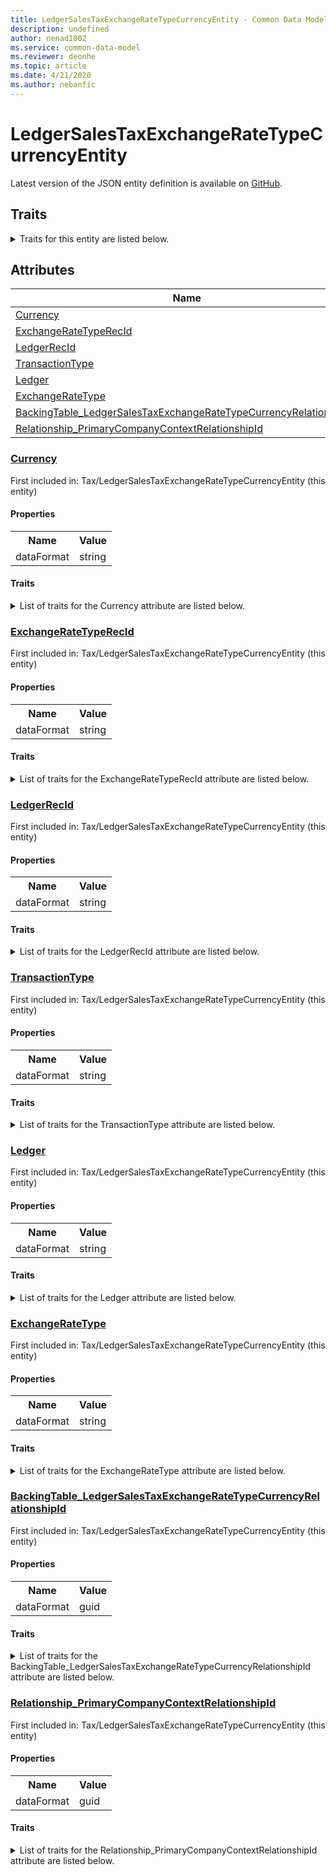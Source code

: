 ```yaml
---
title: LedgerSalesTaxExchangeRateTypeCurrencyEntity - Common Data Model | Microsoft Docs
description: undefined
author: nenad1002
ms.service: common-data-model
ms.reviewer: deonhe
ms.topic: article
ms.date: 4/21/2020
ms.author: nebanfic
---
```


# LedgerSalesTaxExchangeRateTypeCurrencyEntity

  
 Latest version of the JSON entity definition is available on <a href="https://github.com/Microsoft/CDM/tree/master/schemaDocuments/core/operationsCommon/Entities/Finance/Tax/LedgerSalesTaxExchangeRateTypeCurrencyEntity.cdm.json" target="_blank">GitHub</a>.  

## Traits

<details>
<summary>Traits for this entity are listed below.  
</summary>

**is.CDM.entityVersion**  
  <table><tr><th>Parameter</th><th>Value</th><th>Data type</th><th>Explanation</th></tr><tr><td>versionNumber</td><td>"1.0.0"</td><td>string</td><td>semantic version number of the entity</td></tr></table>

**is.application.releaseVersion**  
  <table><tr><th>Parameter</th><th>Value</th><th>Data type</th><th>Explanation</th></tr><tr><td>releaseVersion</td><td>"10.0.13.0"</td><td>string</td><td>semantic version number of the application introducing this entity</td></tr></table>

</details>

## Attributes

|Name|Description|First Included in Instance|
|---|---|---|
|[Currency](#Currency)||<a href="LedgerSalesTaxExchangeRateTypeCurrencyEntity.md" target="_blank">Tax/LedgerSalesTaxExchangeRateTypeCurrencyEntity</a>|
|[ExchangeRateTypeRecId](#ExchangeRateTypeRecId)||<a href="LedgerSalesTaxExchangeRateTypeCurrencyEntity.md" target="_blank">Tax/LedgerSalesTaxExchangeRateTypeCurrencyEntity</a>|
|[LedgerRecId](#LedgerRecId)||<a href="LedgerSalesTaxExchangeRateTypeCurrencyEntity.md" target="_blank">Tax/LedgerSalesTaxExchangeRateTypeCurrencyEntity</a>|
|[TransactionType](#TransactionType)||<a href="LedgerSalesTaxExchangeRateTypeCurrencyEntity.md" target="_blank">Tax/LedgerSalesTaxExchangeRateTypeCurrencyEntity</a>|
|[Ledger](#Ledger)||<a href="LedgerSalesTaxExchangeRateTypeCurrencyEntity.md" target="_blank">Tax/LedgerSalesTaxExchangeRateTypeCurrencyEntity</a>|
|[ExchangeRateType](#ExchangeRateType)||<a href="LedgerSalesTaxExchangeRateTypeCurrencyEntity.md" target="_blank">Tax/LedgerSalesTaxExchangeRateTypeCurrencyEntity</a>|
|[BackingTable_LedgerSalesTaxExchangeRateTypeCurrencyRelationshipId](#BackingTable_LedgerSalesTaxExchangeRateTypeCurrencyRelationshipId)||<a href="LedgerSalesTaxExchangeRateTypeCurrencyEntity.md" target="_blank">Tax/LedgerSalesTaxExchangeRateTypeCurrencyEntity</a>|
|[Relationship_PrimaryCompanyContextRelationshipId](#Relationship_PrimaryCompanyContextRelationshipId)||<a href="LedgerSalesTaxExchangeRateTypeCurrencyEntity.md" target="_blank">Tax/LedgerSalesTaxExchangeRateTypeCurrencyEntity</a>|

### <a href=#Currency name="Currency">Currency</a>

First included in: Tax/LedgerSalesTaxExchangeRateTypeCurrencyEntity (this entity)  

#### Properties

<table><tr><th>Name</th><th>Value</th></tr><tr><td>dataFormat</td><td>string</td></tr></table>

#### Traits

<details>
<summary>List of traits for the Currency attribute are listed below.</summary>

**is.dataFormat.character**  
**is.dataFormat.big**  
**is.dataFormat.array**  
**is.dataFormat.character**  
**is.dataFormat.array**  
</details>

### <a href=#ExchangeRateTypeRecId name="ExchangeRateTypeRecId">ExchangeRateTypeRecId</a>

First included in: Tax/LedgerSalesTaxExchangeRateTypeCurrencyEntity (this entity)  

#### Properties

<table><tr><th>Name</th><th>Value</th></tr><tr><td>dataFormat</td><td>string</td></tr></table>

#### Traits

<details>
<summary>List of traits for the ExchangeRateTypeRecId attribute are listed below.</summary>

**is.dataFormat.character**  
**is.dataFormat.big**  
**is.dataFormat.array**  
**is.dataFormat.character**  
**is.dataFormat.array**  
</details>

### <a href=#LedgerRecId name="LedgerRecId">LedgerRecId</a>

First included in: Tax/LedgerSalesTaxExchangeRateTypeCurrencyEntity (this entity)  

#### Properties

<table><tr><th>Name</th><th>Value</th></tr><tr><td>dataFormat</td><td>string</td></tr></table>

#### Traits

<details>
<summary>List of traits for the LedgerRecId attribute are listed below.</summary>

**is.dataFormat.character**  
**is.dataFormat.big**  
**is.dataFormat.array**  
**is.dataFormat.character**  
**is.dataFormat.array**  
</details>

### <a href=#TransactionType name="TransactionType">TransactionType</a>

First included in: Tax/LedgerSalesTaxExchangeRateTypeCurrencyEntity (this entity)  

#### Properties

<table><tr><th>Name</th><th>Value</th></tr><tr><td>dataFormat</td><td>string</td></tr></table>

#### Traits

<details>
<summary>List of traits for the TransactionType attribute are listed below.</summary>

**is.dataFormat.character**  
**is.dataFormat.big**  
**is.dataFormat.array**  
**is.dataFormat.character**  
**is.dataFormat.array**  
</details>

### <a href=#Ledger name="Ledger">Ledger</a>

First included in: Tax/LedgerSalesTaxExchangeRateTypeCurrencyEntity (this entity)  

#### Properties

<table><tr><th>Name</th><th>Value</th></tr><tr><td>dataFormat</td><td>string</td></tr></table>

#### Traits

<details>
<summary>List of traits for the Ledger attribute are listed below.</summary>

**is.dataFormat.character**  
**is.dataFormat.big**  
**is.dataFormat.array**  
**is.dataFormat.character**  
**is.dataFormat.array**  
</details>

### <a href=#ExchangeRateType name="ExchangeRateType">ExchangeRateType</a>

First included in: Tax/LedgerSalesTaxExchangeRateTypeCurrencyEntity (this entity)  

#### Properties

<table><tr><th>Name</th><th>Value</th></tr><tr><td>dataFormat</td><td>string</td></tr></table>

#### Traits

<details>
<summary>List of traits for the ExchangeRateType attribute are listed below.</summary>

**is.dataFormat.character**  
**is.dataFormat.big**  
**is.dataFormat.array**  
**is.dataFormat.character**  
**is.dataFormat.array**  
</details>

### <a href=#BackingTable_LedgerSalesTaxExchangeRateTypeCurrencyRelationshipId name="BackingTable_LedgerSalesTaxExchangeRateTypeCurrencyRelationshipId">BackingTable_LedgerSalesTaxExchangeRateTypeCurrencyRelationshipId</a>

First included in: Tax/LedgerSalesTaxExchangeRateTypeCurrencyEntity (this entity)  

#### Properties

<table><tr><th>Name</th><th>Value</th></tr><tr><td>dataFormat</td><td>guid</td></tr></table>

#### Traits

<details>
<summary>List of traits for the BackingTable_LedgerSalesTaxExchangeRateTypeCurrencyRelationshipId attribute are listed below.</summary>

**is.dataFormat.character**  
**is.dataFormat.big**  
**is.dataFormat.array**  
**is.dataFormat.guid**  
**means.identity.entityId**  
**is.linkedEntity.identifier**  
Marks the attribute(s) that hold foreign key references to a linked (used as an attribute) entity. This attribute is added to the resolved entity to enumerate the referenced entities.  <table><tr><th>Parameter</th><th>Value</th><th>Data type</th><th>Explanation</th></tr><tr><td>entityReferences</td><td><table><tr><th>entityReference</th><th>attributeReference</th></tr><tr><td><a href="../../../Tables/Finance/Ledger/Miscellaneous/LedgerSalesTaxExchangeRateTypeCurrency.md" target="_blank">/core/operationsCommon/Tables/Finance/Ledger/Miscellaneous/LedgerSalesTaxExchangeRateTypeCurrency.cdm.json/LedgerSalesTaxExchangeRateTypeCurrency</a></td><td><a href="../../../Tables/Finance/Ledger/Miscellaneous/LedgerSalesTaxExchangeRateTypeCurrency.md#RecId" target="_blank">RecId</a></td></tr></table></td><td>entity</td><td>a reference to the constant entity holding the list of entity references</td></tr></table>

**is.dataFormat.guid**  
**is.dataFormat.character**  
**is.dataFormat.array**  
</details>

### <a href=#Relationship_PrimaryCompanyContextRelationshipId name="Relationship_PrimaryCompanyContextRelationshipId">Relationship_PrimaryCompanyContextRelationshipId</a>

First included in: Tax/LedgerSalesTaxExchangeRateTypeCurrencyEntity (this entity)  

#### Properties

<table><tr><th>Name</th><th>Value</th></tr><tr><td>dataFormat</td><td>guid</td></tr></table>

#### Traits

<details>
<summary>List of traits for the Relationship_PrimaryCompanyContextRelationshipId attribute are listed below.</summary>

**is.dataFormat.character**  
**is.dataFormat.big**  
**is.dataFormat.array**  
**is.dataFormat.guid**  
**means.identity.entityId**  
**is.linkedEntity.identifier**  
Marks the attribute(s) that hold foreign key references to a linked (used as an attribute) entity. This attribute is added to the resolved entity to enumerate the referenced entities.  <table><tr><th>Parameter</th><th>Value</th><th>Data type</th><th>Explanation</th></tr><tr><td>entityReferences</td><td><table><tr><th>entityReference</th><th>attributeReference</th></tr><tr><td><a href="../../../Tables/Finance/Ledger/Main/CompanyInfo.md" target="_blank">/core/operationsCommon/Tables/Finance/Ledger/Main/CompanyInfo.cdm.json/CompanyInfo</a></td><td><a href="../../../Tables/Finance/Ledger/Main/CompanyInfo.md#RecId" target="_blank">RecId</a></td></tr></table></td><td>entity</td><td>a reference to the constant entity holding the list of entity references</td></tr></table>

**is.dataFormat.guid**  
**is.dataFormat.character**  
**is.dataFormat.array**  
</details>
